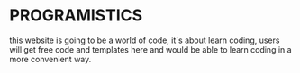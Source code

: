# PROGRAMISTICS
this website is going to be a world of code, it`s about learn coding, users will get free code and templates here and would be able to learn coding in a more convenient way.
